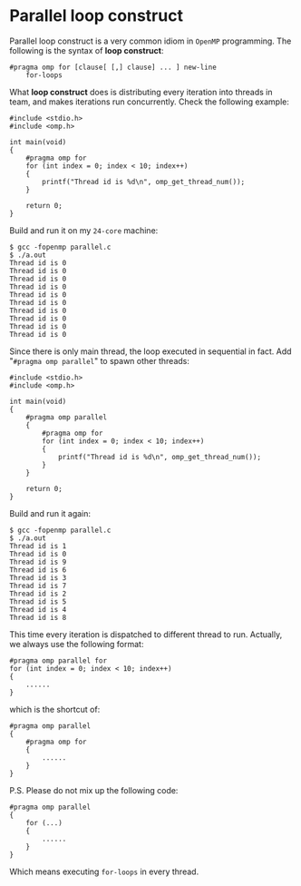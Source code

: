 # Parallel loop construct

Parallel loop construct is a very common idiom in `OpenMP` programming. The following is the syntax of **loop construct**:  

	#pragma omp for [clause[ [,] clause] ... ] new-line
		for-loops

What **loop construct** does is distributing every iteration into threads in team, and makes iterations run concurrently. Check the following example:  

	#include <stdio.h>
	#include <omp.h>
		
	int main(void)
	{		
		#pragma omp for
		for (int index = 0; index < 10; index++)
		{
			printf("Thread id is %d\n", omp_get_thread_num());
		}
			
		return 0;
	}

Build and run it on my `24-core` machine:  

	$ gcc -fopenmp parallel.c
	$ ./a.out
	Thread id is 0
	Thread id is 0
	Thread id is 0
	Thread id is 0
	Thread id is 0
	Thread id is 0
	Thread id is 0
	Thread id is 0
	Thread id is 0
	Thread id is 0
Since there is only main thread, the loop executed in sequential in fact. Add "`#pragma omp parallel`" to spawn other threads:  

	#include <stdio.h>
	#include <omp.h>
		
	int main(void)
	{	
		#pragma omp parallel
		{
			#pragma omp for
			for (int index = 0; index < 10; index++)
			{
				printf("Thread id is %d\n", omp_get_thread_num());
			}
		}
			
		return 0;
	}
Build and run it again:  

	$ gcc -fopenmp parallel.c
	$ ./a.out
	Thread id is 1
	Thread id is 0
	Thread id is 9
	Thread id is 6
	Thread id is 3
	Thread id is 7
	Thread id is 2
	Thread id is 5
	Thread id is 4
	Thread id is 8

This time every iteration is dispatched to different thread to run. Actually, we always use the following format:  

	#pragma omp parallel for
	for (int index = 0; index < 10; index++)
	{
		......
	}
which is the shortcut of:  

	#pragma omp parallel
	{
		#pragma omp for
		{
			......
		}
	}
	
P.S. Please do not mix up the following code:

	#pragma omp parallel
	{
		for (...)
		{
			......
		}
	}
Which means executing `for-loops` in every thread.